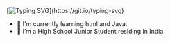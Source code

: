 [![Typing SVG](https://readme-typing-svg.demolab.com/?lines=👋+Hi+There,)](https://git.io/typing-svg)

- 🔭 I'm currently learning html and Java.
- 🌱 I’m a High School Junior Student residing in India
